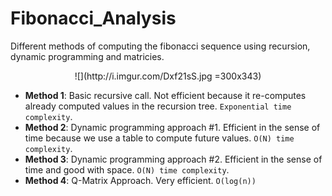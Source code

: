 # Fibonacci_Analysis
Different methods of computing the fibonacci sequence using recursion, dynamic programming and matricies. 

<center>![](http://i.imgur.com/Dxf21sS.jpg =300x343)</center>

- **Method 1**: Basic recursive call. Not efficient because it re-computes already computed values in the recursion tree. `Exponential time complexity`.
- **Method 2**: Dynamic programming approach #1. Efficient in the sense of time because we use a table to compute future values. `O(N) time complexity`.
- **Method 3**: Dynamic programming approach #2. Efficient in the sense of time and good with space. `O(N) time complexity`.
- **Method 4**: Q-Matrix Approach. Very efficient. `O(log(n))`
